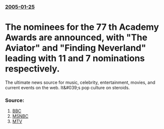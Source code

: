 ### [2005-01-25](/news/2005/01/25/index.md)

#  The nominees for the 77 th Academy Awards are announced, with "The Aviator" and "Finding Neverland" leading with 11 and 7 nominations respectively. 

The ultimate news source for music, celebrity, entertainment, movies, and current events on the web. It&amp;#039;s pop culture on steroids.


### Source:

1. [BBC](http://news.bbc.co.uk/1/hi/entertainment/film/4203219.stm)
2. [MSNBC](http://msnbc.msn.com/id/6865817/)
3. [MTV](http://www.mtv.com/movies/news/articles/1496197/01252005/story.jhtml)
